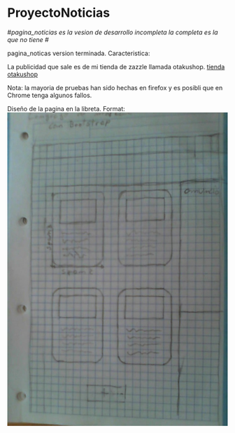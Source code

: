 # ProyectoNoticias

\#_pagina_noticias es la vesion de desarrollo incompleta la completa es la que no tiene #_

pagina_noticas version terminada. Caracteristica:

La publicidad que sale es de mi tienda de zazzle llamada otakushop.
[tienda otakushop](https://www.zazzle.es/s/otakushop)

Nota: la mayoria de pruebas han sido hechas en firefox y es posibli que en Chrome tenga algunos fallos. 









Diseño de la pagina en la libreta.
Format: ![Alt Text](diseño.jpg)
